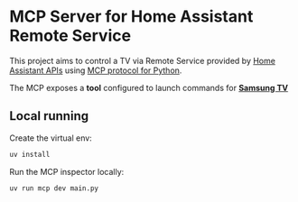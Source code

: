 # MCP Server for Home Assistant Remote Service

This project aims to control a TV via Remote Service provided by [Home Assistant APIs](https://developers.home-assistant.io/docs/api/rest/#post-apiservicesltdomainltservice) using [MCP protocol for Python](https://github.com/modelcontextprotocol/python-sdk).

The MCP exposes a **tool** configured to launch commands for [**Samsung TV**](https://www.home-assistant.io/integrations/samsungtv/)


## Local running

Create the virtual env:

```bash
uv install
```

Run the MCP inspector locally:

```bash
uv run mcp dev main.py
```